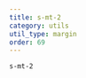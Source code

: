```yaml
---
title: s-mt-2
category: utils
util_type: margin
order: 69
---
```

<div class="s-mt-2">
  <code>s-mt-2</code>
</div>